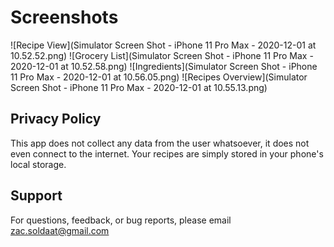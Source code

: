 # Screenshots

![Recipe View](Simulator Screen Shot - iPhone 11 Pro Max - 2020-12-01 at 10.52.52.png)
![Grocery List](Simulator Screen Shot - iPhone 11 Pro Max - 2020-12-01 at 10.52.58.png)
![Ingredients](Simulator Screen Shot - iPhone 11 Pro Max - 2020-12-01 at 10.56.05.png)
![Recipes Overview](Simulator Screen Shot - iPhone 11 Pro Max - 2020-12-01 at 10.55.13.png)

## Privacy Policy

This app does not collect any data from the user whatsoever, it does not even connect to the internet. Your recipes are simply stored in your phone's local storage. 

## Support

For questions, feedback, or bug reports, please email zac.soldaat@gmail.com
